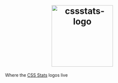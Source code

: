 <h1 align="center">
  <img width="200" src="https://rawgit.com/cssstats/logo/master/logo.png" alt="cssstats-logo">
</h1>

Where the [CSS Stats](http://www.cssstats.com) logos live
